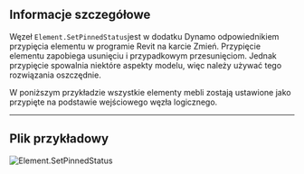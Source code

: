 ## Informacje szczegółowe
Węzeł `Element.SetPinnedStatus`jest w dodatku Dynamo odpowiednikiem przypięcia elementu w programie Revit na karcie Zmień. Przypięcie elementu zapobiega usunięciu i przypadkowym przesunięciom. Jednak przypięcie spowalnia niektóre aspekty modelu, więc należy używać tego rozwiązania oszczędnie.

W poniższym przykładzie wszystkie elementy mebli zostają ustawione jako przypięte na podstawie wejściowego węzła logicznego.
___
## Plik przykładowy

![Element.SetPinnedStatus](./Revit.Elements.Element.SetPinnedStatus_img.jpg)
